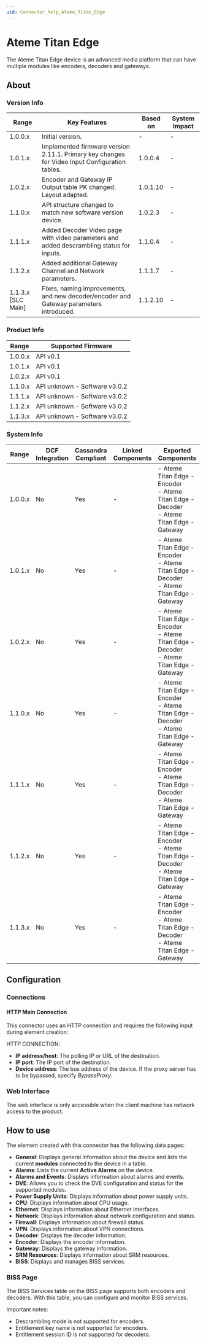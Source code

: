 ```yaml
---
uid: Connector_help_Ateme_Titan_Edge
---
```


# Ateme Titan Edge

The Ateme Titan Edge device is an advanced media platform that can have multiple modules like encoders, decoders and gateways.

## About

### Version Info

| Range              | Key Features                                                                                   | Based on | System Impact |
|--------------------|------------------------------------------------------------------------------------------------|----------|---------------|
| 1.0.0.x            | Initial version.                                                                               | -        | -             |
| 1.0.1.x            | Implemented firmware version 2.11.1. Primary key changes for Video Input Configuration tables. | 1.0.0.4  | -             |
| 1.0.2.x            | Encoder and Gateway IP Output table PK changed. Layout adapted.                                | 1.0.1.10 | -             |
| 1.1.0.x            | API structure changed to match new software version device.                                    | 1.0.2.3  | -             |
| 1.1.1.x            | Added Decoder Video page with video parameters and added descrambling status for inputs.       | 1.1.0.4  | -             |
| 1.1.2.x            | Added additional Gateway Channel and Network parameters.                                       | 1.1.1.7  | -             |
| 1.1.3.x [SLC Main] | Fixes, naming improvements, and new decoder/encoder and Gateway parameters introduced.         | 1.1.2.10 | -             |

### Product Info

| Range   | Supported Firmware             |
|---------|--------------------------------|
| 1.0.0.x | API v0.1                       |
| 1.0.1.x | API v0.1                       |
| 1.0.2.x | API v0.1                       |
| 1.1.0.x | API unknown - Software v3.0.2  |
| 1.1.1.x | API unknown - Software v3.0.2  |
| 1.1.2.x | API unknown - Software v3.0.2  |
| 1.1.3.x | API unknown - Software v3.0.2  |

### System Info

| Range   | DCF Integration     | Cassandra Compliant     | Linked Components     | Exported Components     |
|---------|---------------------|-------------------------|-----------------------|-------------------------|
| 1.0.0.x | No | Yes | - | - Ateme Titan Edge - Encoder<br>- Ateme Titan Edge - Decoder<br>- Ateme Titan Edge - Gateway |
| 1.0.1.x | No | Yes | - | - Ateme Titan Edge - Encoder<br>- Ateme Titan Edge - Decoder<br>- Ateme Titan Edge - Gateway |
| 1.0.2.x | No | Yes | - | - Ateme Titan Edge - Encoder<br>- Ateme Titan Edge - Decoder<br>- Ateme Titan Edge - Gateway |
| 1.1.0.x | No | Yes | - | - Ateme Titan Edge - Encoder<br>- Ateme Titan Edge - Decoder<br>- Ateme Titan Edge - Gateway |
| 1.1.1.x | No | Yes | - | - Ateme Titan Edge - Encoder<br>- Ateme Titan Edge - Decoder<br>- Ateme Titan Edge - Gateway |
| 1.1.2.x | No | Yes | - | - Ateme Titan Edge - Encoder<br>- Ateme Titan Edge - Decoder<br>- Ateme Titan Edge - Gateway |
| 1.1.3.x | No | Yes | - | - Ateme Titan Edge - Encoder<br>- Ateme Titan Edge - Decoder<br>- Ateme Titan Edge - Gateway |

## Configuration

### Connections

#### HTTP Main Connection

This connector uses an HTTP connection and requires the following input during element creation:

HTTP CONNECTION:

- **IP address/host**: The polling IP or URL of the destination.
- **IP port**: The IP port of the destination.
- **Device address**: The bus address of the device. If the proxy server has to be bypassed, specify *BypassProxy*.

### Web Interface

The web interface is only accessible when the client machine has network access to the product.

## How to use

The element created with this connector has the following data pages:

- **General**: Displays general information about the device and lists the current **modules** connected to the device in a table.
- **Alarms**: Lists the current **Active Alarms** on the device.
- **Alarms and Events**: Displays information about alarms and events.
- **DVE**: Allows you to check the DVE configuration and status for the supported modules.
- **Power Supply Units**: Displays information about power supply units.
- **CPU**: Displays information about CPU usage.
- **Ethernet**: Displays information about Ethernet interfaces.
- **Network**: Displays information about network configuration and status.
- **Firewall**: Displays information about firewall status.
- **VPN**: Displays information about VPN connections.
- **Decoder**: Displays the decoder information.
- **Encoder**: Displays the encoder information.
- **Gateway**: Displays the gateway information.
- **SRM Resources**: Displays information about SRM resources.
- **BISS**: Displays and manages BISS services.

### BISS Page

The BISS Services table on the BISS page supports both encoders and decoders. With this table, you can configure and monitor BISS services.

Important notes:

- Descrambling mode is not supported for encoders.
- Entitlement key name is not supported for encoders.
- Entitlement session ID is not supported for decoders.
